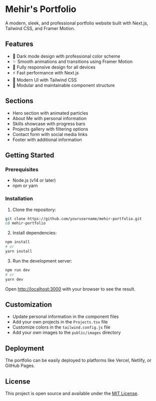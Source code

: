 # Mehir's Portfolio

A modern, sleek, and professional portfolio website built with Next.js, Tailwind CSS, and Framer Motion.

## Features

- 🌙 Dark mode design with professional color scheme
- ✨ Smooth animations and transitions using Framer Motion
- 📱 Fully responsive design for all devices
- ⚡ Fast performance with Next.js
- 🎨 Modern UI with Tailwind CSS
- 🧩 Modular and maintainable component structure

## Sections

- Hero section with animated particles
- About Me with personal information
- Skills showcase with progress bars
- Projects gallery with filtering options
- Contact form with social media links
- Footer with additional information

## Getting Started

### Prerequisites

- Node.js (v14 or later)
- npm or yarn

### Installation

1. Clone the repository:
```bash
git clone https://github.com/yourusername/mehir-portfolio.git
cd mehir-portfolio
```

2. Install dependencies:
```bash
npm install
# or
yarn install
```

3. Run the development server:
```bash
npm run dev
# or
yarn dev
```

Open [http://localhost:3000](http://localhost:3000) with your browser to see the result.

## Customization

- Update personal information in the component files
- Add your own projects in the `Projects.tsx` file
- Customize colors in the `tailwind.config.js` file
- Add your own images to the `public/images` directory

## Deployment

The portfolio can be easily deployed to platforms like Vercel, Netlify, or GitHub Pages.

## License

This project is open source and available under the [MIT License](LICENSE).
